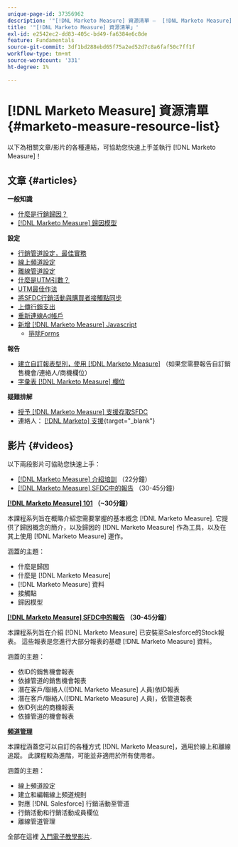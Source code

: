 ```yaml
---
unique-page-id: 37356962
description: '"[!DNL Marketo Measure] 資源清單 —  [!DNL Marketo Measure]  — 產品檔案」'
title: '"[!DNL Marketo Measure] 資源清單」'
exl-id: e2542ec2-dd83-405c-bd49-fa6384e6c8de
feature: Fundamentals
source-git-commit: 3df1bd288ebd65f75a2ed52d7c8a6faf50c7ff1f
workflow-type: tm+mt
source-wordcount: '331'
ht-degree: 1%

---
```


# [!DNL Marketo Measure] 資源清單 {#marketo-measure-resource-list}

以下為相關文章/影片的各種連結，可協助您快速上手並執行 [!DNL Marketo Measure]！

## 文章 {#articles}

**一般知識**

* [什麼是行銷歸因？](/help/introduction-to-marketo-measure/overview-resources/marketing-attribution.md)
* [[!DNL Marketo Measure] 歸因模型](/help/introduction-to-marketo-measure/overview-resources/marketo-measure-attribution-models.md)

**設定**

* [行銷管道設定，最佳實務](/help/channel-tracking-and-setup/online-channels/marketing-channels-and-subchannels.md)
* [線上頻道設定](/help/channel-tracking-and-setup/online-channels/online-custom-channel-setup.md)
* [離線管道設定](/help/channel-tracking-and-setup/offline-channels/offline-custom-channel-setup.md)
* [什麼是UTM引數？](/help/channel-tracking-and-setup/online-channels/utm-parameters.md)
* [UTM最佳作法](/help/channel-tracking-and-setup/online-channels/best-practices-for-setting-up-utm-parameters.md)
* [將SFDC行銷活動與購買者接觸點同步](/help/channel-tracking-and-setup/offline-channels/deprecated-processes/campaigns-and-campaign-members.md)
* [上傳行銷支出](/help/marketing-spend/spend-management/marketing-channel-costs.md#uploading-marketing-costs)
* [重新連線Ad帳戶](/help/api-connections/utilizing-marketo-measures-api-connections/reauthorizing-connected-accounts.md)
* [新增 [!DNL Marketo Measure] Javascript](/help/marketo-measure-tracking/setting-up-tracking/adding-marketo-measure-script.md)
   * [排除Forms](/help/marketo-measure-tracking/setting-up-tracking/excluding-marketo-measure-from-specific-forms.md)

**報告**

* [建立自訂報表型別，使用 [!DNL Marketo Measure]](/help/marketo-measure-salesforce-reporting/new-report-types/creating-custom-marketo-measure-report-types.md) （如果您需要報告自訂銷售機會/連絡人/商機欄位）
* [字彙表 [!DNL Marketo Measure] 欄位](/help/introduction-to-marketo-measure/overview-resources/glossary-of-marketo-measure-fields.md)

**疑難排解**

* [授予 [!DNL Marketo Measure] 支援存取SFDC](/help/miscellaneous/other-related-resources/granting-salesforce-access-to-marketo-measure-support.md)
* 連絡人： [[!DNL Marketo] 支援](https://nation.marketo.com/t5/support/ct-p/Support){target="_blank"}

## 影片 {#videos}

以下兩段影片可協助您快速上手：

* [[!DNL Marketo Measure] 介紹培訓](https://embed.vidyard.com/watch/Pb4DuWJwtFgw3jUBDGneb4) （22分鐘）
* [[!DNL Marketo Measure] SFDC中的報告](https://universityonline.marketo.com/courses/bizible-and-salesforce/) （30-45分鐘）

**[[!DNL Marketo Measure] 101](https://universityonline.marketo.com/courses/bizible-101/) （~30分鐘）**

本課程系列旨在概略介紹您需要掌握的基本概念 [!DNL Marketo Measure]. 它提供了歸因概念的簡介，以及歸因的 [!DNL Marketo Measure] 作為工具，以及在其上使用 [!DNL Marketo Measure] 運作。

涵蓋的主題：

* 什麼是歸因
* 什麼是 [!DNL Marketo Measure]
* [!DNL Marketo Measure] 資料
* 接觸點
* 歸因模型

**[[!DNL Marketo Measure] SFDC中的報告](https://universityonline.marketo.com/courses/bizible-and-salesforce/) （30-45分鐘）**

本課程系列旨在介紹 [!DNL Marketo Measure] 已安裝至Salesforce的Stock報表。 這些報表是您進行大部分報表的基礎 [!DNL Marketo Measure] 資料。

涵蓋的主題：

* 依ID的銷售機會報表
* 依據管道的銷售機會報表
* 潛在客戶/聯絡人([!DNL Marketo Measure] 人員)依ID報表
* 潛在客戶/聯絡人([!DNL Marketo Measure] 人員)，依管道報表
* 依ID列出的商機報表
* 依據管道的機會報表

**[頻道管理](https://universityonline.marketo.com/courses/bizible-fundamentals-channel-management/)**

本課程涵蓋您可以自訂的各種方式 [!DNL Marketo Measure]，適用於線上和離線追蹤。 此課程較為進階，可能並非適用於所有使用者。

涵蓋的主題：

* 線上頻道設定
* 建立和編輯線上頻道規則
* 對應 [!DNL Salesforce] 行銷活動至管道
* 行銷活動和行銷活動成員欄位
* 離線管道管理

全部在這裡 [入門電子教學影片](https://universityonline.marketo.com/#/library/bySubject/new-to-bizible/trails?_k=d1454j).
